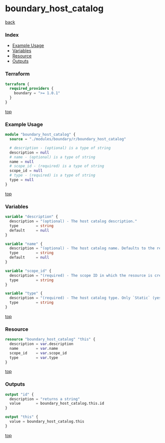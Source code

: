 # boundary_host_catalog

[back](../boundary.md)

### Index

- [Example Usage](#example-usage)
- [Variables](#variables)
- [Resource](#resource)
- [Outputs](#outputs)

### Terraform

```terraform
terraform {
  required_providers {
    boundary = ">= 1.0.1"
  }
}
```

[top](#index)

### Example Usage

```terraform
module "boundary_host_catalog" {
  source = "./modules/boundary/r/boundary_host_catalog"

  # description - (optional) is a type of string
  description = null
  # name - (optional) is a type of string
  name = null
  # scope_id - (required) is a type of string
  scope_id = null
  # type - (required) is a type of string
  type = null
}
```

[top](#index)

### Variables

```terraform
variable "description" {
  description = "(optional) - The host catalog description."
  type        = string
  default     = null
}

variable "name" {
  description = "(optional) - The host catalog name. Defaults to the resource name."
  type        = string
  default     = null
}

variable "scope_id" {
  description = "(required) - The scope ID in which the resource is created."
  type        = string
}

variable "type" {
  description = "(required) - The host catalog type. Only `Static` (yes, title case) is supported."
  type        = string
}
```

[top](#index)

### Resource

```terraform
resource "boundary_host_catalog" "this" {
  description = var.description
  name        = var.name
  scope_id    = var.scope_id
  type        = var.type
}
```

[top](#index)

### Outputs

```terraform
output "id" {
  description = "returns a string"
  value       = boundary_host_catalog.this.id
}

output "this" {
  value = boundary_host_catalog.this
}
```

[top](#index)